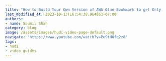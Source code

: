 ```yaml
---
title: "How to Build Your Own Version of AWS Glue Bookmark to get Only New Incremental Files"
last_modified_at: 2023-10-13T16:54:38.964863-07:00
authors:
- name: Soumil Shah
category: blog
image: /assets/images/hudi-video-page-default.png
navigate: "https://www.youtube.com/watch?v=Pe9tHOfq2z8"
tags:
- hudi
- video guides
---
```

